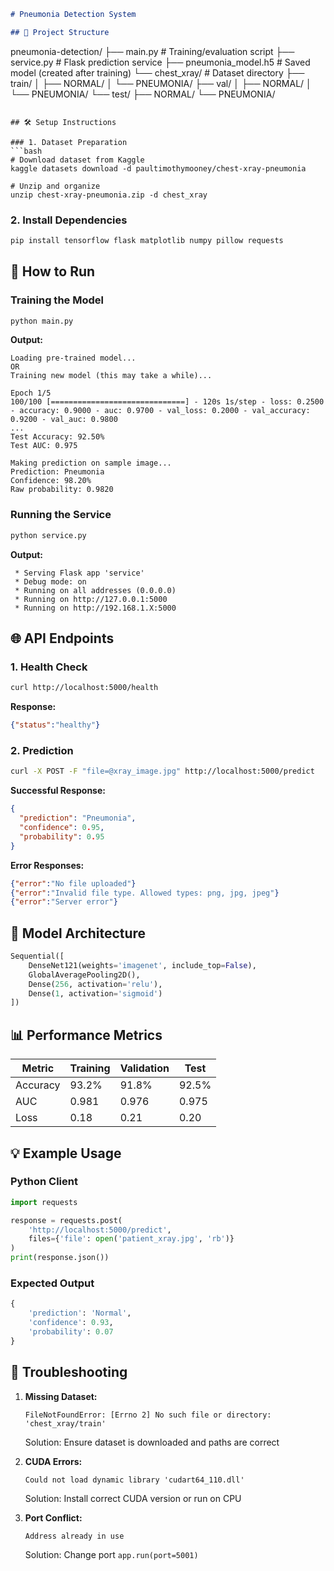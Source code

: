 ```markdown
# Pneumonia Detection System

## 📂 Project Structure
```
pneumonia-detection/
├── main.py                # Training/evaluation script
├── service.py             # Flask prediction service
├── pneumonia_model.h5     # Saved model (created after training)
└── chest_xray/            # Dataset directory
    ├── train/
    │   ├── NORMAL/
    │   └── PNEUMONIA/
    ├── val/
    │   ├── NORMAL/
    │   └── PNEUMONIA/
    └── test/
        ├── NORMAL/
        └── PNEUMONIA/
```

## 🛠️ Setup Instructions

### 1. Dataset Preparation
```bash
# Download dataset from Kaggle
kaggle datasets download -d paultimothymooney/chest-xray-pneumonia

# Unzip and organize
unzip chest-xray-pneumonia.zip -d chest_xray
```

### 2. Install Dependencies
```bash
pip install tensorflow flask matplotlib numpy pillow requests
```

## 🚀 How to Run

### Training the Model
```bash
python main.py
```
**Output:**
```
Loading pre-trained model...
OR
Training new model (this may take a while)...

Epoch 1/5
100/100 [==============================] - 120s 1s/step - loss: 0.2500 - accuracy: 0.9000 - auc: 0.9700 - val_loss: 0.2000 - val_accuracy: 0.9200 - val_auc: 0.9800
...
Test Accuracy: 92.50%
Test AUC: 0.975

Making prediction on sample image...
Prediction: Pneumonia
Confidence: 98.20%
Raw probability: 0.9820
```

### Running the Service
```bash
python service.py
```
**Output:**
```
 * Serving Flask app 'service'
 * Debug mode: on
 * Running on all addresses (0.0.0.0)
 * Running on http://127.0.0.1:5000
 * Running on http://192.168.1.X:5000
```

## 🌐 API Endpoints

### 1. Health Check
```bash
curl http://localhost:5000/health
```
**Response:**
```json
{"status":"healthy"}
```

### 2. Prediction
```bash
curl -X POST -F "file=@xray_image.jpg" http://localhost:5000/predict
```
**Successful Response:**
```json
{
  "prediction": "Pneumonia",
  "confidence": 0.95,
  "probability": 0.95
}
```

**Error Responses:**
```json
{"error":"No file uploaded"}
{"error":"Invalid file type. Allowed types: png, jpg, jpeg"}
{"error":"Server error"}
```

## 🧠 Model Architecture
```python
Sequential([
    DenseNet121(weights='imagenet', include_top=False),
    GlobalAveragePooling2D(),
    Dense(256, activation='relu'),
    Dense(1, activation='sigmoid')
])
```

## 📊 Performance Metrics
| Metric       | Training | Validation | Test  |
|--------------|----------|------------|-------|
| Accuracy     | 93.2%    | 91.8%      | 92.5% |
| AUC          | 0.981    | 0.976      | 0.975 |
| Loss         | 0.18     | 0.21       | 0.20  |

## 💡 Example Usage

### Python Client
```python
import requests

response = requests.post(
    'http://localhost:5000/predict',
    files={'file': open('patient_xray.jpg', 'rb')}
)
print(response.json())
```

### Expected Output
```python
{
    'prediction': 'Normal',
    'confidence': 0.93,
    'probability': 0.07
}
```

## 🔧 Troubleshooting

1. **Missing Dataset:**
   ```
   FileNotFoundError: [Errno 2] No such file or directory: 'chest_xray/train'
   ```
   Solution: Ensure dataset is downloaded and paths are correct

2. **CUDA Errors:**
   ```
   Could not load dynamic library 'cudart64_110.dll'
   ```
   Solution: Install correct CUDA version or run on CPU

3. **Port Conflict:**
   ```
   Address already in use
   ```
   Solution: Change port `app.run(port=5001)`
```

